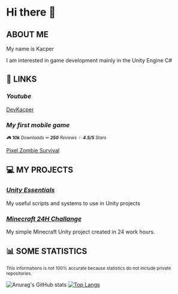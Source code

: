 # Hi there 👋

## **ABOUT ME**

My name is Kacper

I am interested in game development mainly in the Unity Engine C#

## 📌 **LINKS**

### *Youtube*

[DevKacper](https://www.youtube.com/c/DevKacper)

### *My first mobile game*

<sub>*🎮 **10k** Downloads ✏ **250** Reviews ✨ **4.5/5** Stars*</sub>

[Pixel Zombie Survival](https://play.google.com/store/apps/details?id=com.KDApps.PixelZombieSurvival)

## 💻 **MY PROJECTS**

### [*Unity Essentials*](https://github.com/KacperGra/DevKacper-Essentials)

My useful scripts and systems to use in Unity projects

### [*Minecraft 24H Challange*](https://github.com/KacperGra/Minecraft-Challange)

My simple Minecraft Unity project created in 24 work hours.

## 📊 **SOME STATISTICS**

<sub>
This informations is not 100% accurate because statistics do not include private repositories.
</sub>


![Anurag's GitHub stats](https://github-readme-stats.vercel.app/api?username=KacperGra&show_icons=true&theme=dark&count_private=true)
[![Top Langs](https://github-readme-stats.vercel.app/api/top-langs/?username=KacperGra&layout=compact&hide=CMake,Makefile,ShaderLab,HLSL)](https://github.com/anuraghazra/github-readme-stats)
